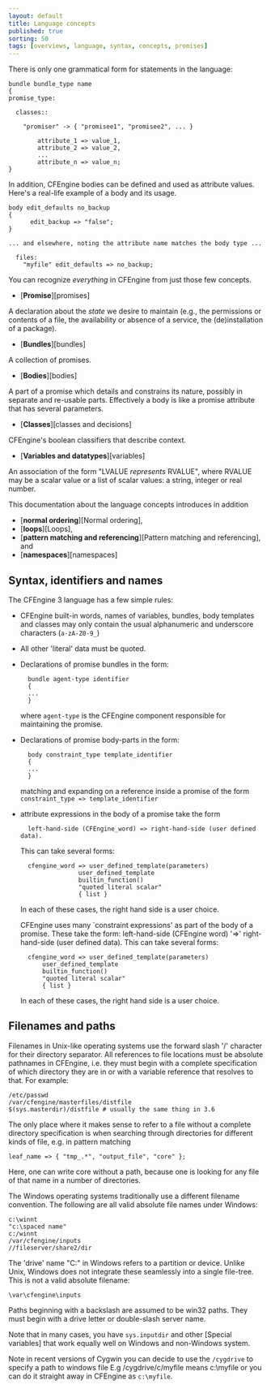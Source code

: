 ```yaml
---
layout: default
title: Language concepts
published: true
sorting: 50
tags: [overviews, language, syntax, concepts, promises]
---
```


There is only one grammatical form for statements in the language:

```cf3
bundle bundle_type name
{
promise_type:

  classes::

    "promiser" -> { "promisee1", "promisee2", ... }

        attribute_1 => value_1,
        attribute_2 => value_2,
        ...
        attribute_n => value_n;
}
```

In addition, CFEngine bodies can be defined and used as attribute values.  Here's a real-life example of a body and its usage.

```cf3
body edit_defaults no_backup
{
      edit_backup => "false";
}

... and elsewhere, noting the attribute name matches the body type ...

  files:
    "myfile" edit_defaults => no_backup;
```

You can recognize *everything* in CFEngine from just those few concepts.

* [**Promise**][promises]

A declaration about the *state* we desire to maintain (e.g., the permissions
or contents of a file, the availability or absence of a service, the
(de)installation of a package).

* [**Bundles**][bundles]

A collection of promises.

* [**Bodies**][bodies]

A part of a promise which details and constrains its nature, possibly in
separate and re-usable parts.  Effectively a body is like a promise attribute that has several parameters.

* [**Classes**][classes and decisions]

CFEngine's boolean classifiers that describe context.

* [**Variables and datatypes**][variables]

An association of the form "LVALUE *represents* RVALUE", where RVALUE may be a
scalar value or a list of scalar values: a string, integer or real number.

This documentation about the language concepts introduces in addition

* [**normal ordering**][Normal ordering],
* [**loops**][Loops],
* [**pattern matching and referencing**][Pattern matching and referencing],
  and
* [**namespaces**][namespaces]

## Syntax, identifiers and names

The CFEngine 3 language has a few simple rules:

* CFEngine built-in words, names of variables, bundles, body templates and classes may only contain the usual alphanumeric and underscore characters (`a-zA-Z0-9_`)
* All other 'literal' data must be quoted.
* Declarations of promise bundles in the form:

        bundle agent-type identifier
        {
        ...
        }

    where `agent-type` is the CFEngine component responsible for maintaining the promise.

* Declarations of promise body-parts in the form:

        body constraint_type template_identifier
        {
        ...
        }

    matching and expanding on a reference inside a promise of the form `constraint_type => template_identifier`

* attribute expressions in the body of a promise take the form

        left-hand-side (CFEngine_word) => right-hand-side (user defined data).

    This can take several forms:

        cfengine_word => user_defined_template(parameters)
                      user_defined_template
                      builtin_function()
                      "quoted literal scalar"
                      { list }

    In each of these cases, the right hand side is a user choice.

	CFEngine uses many `constraint expressions' as part of the body of a promise. These take the form: left-hand-side (CFEngine word) '=>' right-hand-side (user defined data). This can take several forms:

	    cfengine_word => user_defined_template(parameters)
	        user_defined_template
	        builtin_function()
	        "quoted literal scalar"
	        { list }

	In each of these cases, the right hand side is a user choice.

## Filenames and paths

Filenames in Unix-like operating systems use the forward slash '/'
character for their directory separator. All references to file
locations must be absolute pathnames in CFEngine, i.e. they must
begin with a complete specification of which directory they are in or with a variable reference that resolves to that.
For example:

    /etc/passwd
    /var/cfengine/masterfiles/distfile
    $(sys.masterdir)/distfile # usually the same thing in 3.6

The only place where it makes sense to refer to a file without a
complete directory specification is when searching through
directories for different kinds of file, e.g. in pattern matching

    leaf_name => { "tmp_.*", "output_file", "core" };

Here, one can write core without a path, because one is looking for
any file of that name in a number of directories.

The Windows operating systems traditionally use a different
filename convention. The following are all valid absolute file
names under Windows:

    c:\winnt
    "c:\spaced name"
    c:/winnt
    /var/cfengine/inputs
    //fileserver/share2/dir

The 'drive' name "C:" in Windows refers to a partition or device.
Unlike Unix, Windows does not integrate these seamlessly into a
single file-tree. This is not a valid absolute filename:

    \var\cfengine\inputs

Paths beginning with a backslash are assumed to be win32 paths.
They must begin with a drive letter or double-slash server name.

Note that in many cases, you have `sys.inputdir` and other
[Special variables] that work equally well on Windows and non-Windows
system.

Note in recent versions of Cygwin you can decide to use the
`/cygdrive` to specify a path to windows file E.g
/cygdrive/c/myfile means c:\\myfile or you can do it straight away
in CFEngine as `c:\myfile`.
